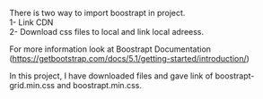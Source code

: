 There is two way to import boostrapt in project. <br>
1- Link CDN <br>
2- Download css files to local and link local adreess.

For more information look at Boostrapt Documentation (https://getbootstrap.com/docs/5.1/getting-started/introduction/)

In this project, I have downloaded files and gave link of boostrapt-grid.min.css and boostrapt.min.css.
